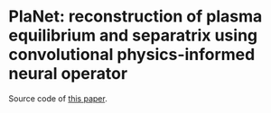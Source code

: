 # PlaNet: reconstruction of plasma equilibrium and separatrix using convolutional physics-informed neural operator
Source code of [this paper](https://www.sciencedirect.com/science/article/abs/pii/S0920379624000474).
